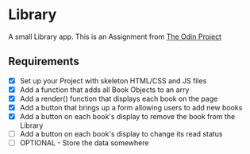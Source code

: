 # Library
A small Library app.
This is an Assignment from [The Odin Project](https://www.theodinproject.com/courses/javascript/lessons/library)

## Requirements
- [x] Set up your Project with skeleton HTML/CSS and JS files
- [x] Add a function that adds all Book Objects to an arry
- [x] Add a render() function that displays each book on the page
- [X] Add a button that brings up a form allowing users to add new books
- [X] Add a button on each book's display to remove the book from the Library
- [ ] Add a button on each book's display to change its read status
- [ ] OPTIONAL - Store the data somewhere
